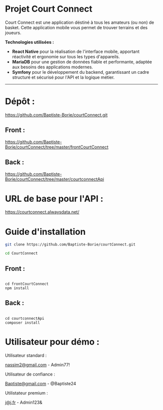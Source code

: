 # Projet Court Connect

Court Connect est une application déstiné à tous les amateurs (ou non) de basket. Cette application mobile vous permet de trouver terrains et des joueurs.

**Technologies utilisées :**

- **React Native** pour la réalisation de l'interface mobile, apportant réactivité et ergonomie sur tous les types d'appareils.
- **MariaDB** pour une gestion de données fiable et performante, adaptée aux besoins des applications modernes.
- **Symfony** pour le développement du backend, garantissant un cadre structuré et sécurisé pour l'API et la logique métier.

---

# Dépôt :

https://github.com/Baptiste-Borie/courtConnect.git

## Front :

https://github.com/Baptiste-Borie/courtConnect/tree/master/frontCourtConnect

## Back :

https://github.com/Baptiste-Borie/courtConnect/tree/master/courtconnectApi

# URL de base pour l'API :

https://courtconnect.alwaysdata.net/

# Guide d'installation

```bash
git clone https://github.com/Baptiste-Borie/courtConnect.git

cd CourtConnect

```

## Front :

```

cd frontCourtConnect
npm install

```

## Back :

```

cd courtconnectApi
composer install

```

# Utilisateur pour démo :

Utilisateur standard :

nassim2@gmail.com - Admin77!

Utilisateur de confiance :

Baptiste@gmail.com - @Baptiste24

Utilistateur premium :

j@j.fr - Admin123&
